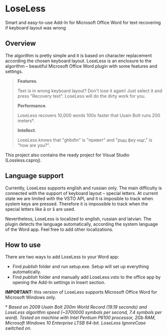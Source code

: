 # LoseLess

Smart and easy-to-use Add-In for Microsoft Office Word for text recovering if keyboard layout was wrong

## Overview
 
The algorithm is pretty simple and it is based on character replacement according the chosen keyboard layout. LoseLess is an enclosure to the algorithm – beautiful Microsoft Office Word plugin with some features and settings.

> **Features**.
> 
> Text is in wrong keyboard layout? Don't lose it again! Just select it and press "Recovery text". LoseLess will do the dirty work for you.
>
> **Performance**.
> 
> LoseLess recovers 10,000 words 100x faster that Usain Bolt runs 200 meters*.
>
> **Intellect**.
> 
> LoseLess knows that "ghbdtn" is "привет" and "рщц фку нщг," is "how are you?".

This project also contains the ready project for Visual Studio (Lossless.csproj).

## Language support

Currently, LoseLess supports english and russian only. The main difficulty is connected with the support of keyboard layout – special letters. At current state we are limited with the VSTO API, and it is imposible to track when system keys are pressed. Therefore it is impossible to track when the special letters like ā or š are used.

Nevertheless, LoseLess is localized to english, russian and latvian. The plugin detects the language automatically, according the system language of the Word app. Feel free to add other localizations.

## How to use

There are two ways to add LoseLess to your Word app:

- Find *publish* folder and run setup.exe. Setup will set up everything automatically.
- Find *publish* folder and manually add LoseLess.vsto to the office app by opening the Add-In settings in Insert section.

**IMPORTANT:** this version of LoseLess supports Microsoft Office Word for Microsoft Windows only.



\* *Based on 2009 Usain Bolt 200m World Record (19.19 seconds) and LoseLess algorithm speed (~3700000 symbols per second, 7.4 symbols per word). Tested on machine with Intel Pentium P6100 processor, 2Gb RAM, Microsoft Windows 10 Enterprise LTSB 64-bit. LoseLess IgnoreCase switched on.*
